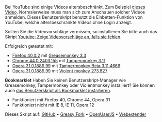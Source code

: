 Bei YouTube sind einige Videos altersbeschränkt. Zum Beispiel [dieses Video](https://www.youtube.com/watch?v=HmjUyKejzzI). Normalerweise muss man sich zum Anschauen solcher Videos anmelden. Dieses Benutzerskript benutzt die Einbetten-Funktion von YouTube, welche altersbeschränkte Videos ohne Login anzeigt.

Sollten Sie die Videovorschläge vermissen, so installieren Sie bitte auch das Skript [Youtube: Zeige Videovorschläge an, falls sie fehlen](https://greasyfork.org/scripts/11734-youtube-show-related-videos-if-missing).

Erfolgreich getestet mit:
- [Firefox 40.0.2](https://www.mozilla.org/firefox/new/) mit [Greasemonkey 3.3](https://addons.mozilla.org/firefox/addon/greasemonkey/)
- [Chrome 44.0.2403.155](https://www.google.com/chrome/) mit [Tampermonkey 3.11](https://chrome.google.com/webstore/detail/tampermonkey/dhdgffkkebhmkfjojejmpbldmpobfkfo)
- [Opera 31.0.1889.99](http://www.opera.com/de/computer) mit [Tampermonkey Beta 3.11.4666](https://addons.opera.com/extensions/details/tampermonkey-beta/)
- [Opera 31.0.1889.99](http://www.opera.com/de/computer) mit [Violent monkey 273.827](https://addons.opera.com/extensions/details/violent-monkey/)

**Bookmarklet**
Haben Sie keinen Benutzerskript-Manager wie Greasemonkey, Tampermonkey oder Violentmonkey installiert? Sie können auch [das Benutzerskript als Bookmarklet installieren](https://cdn.rawgit.com/t-fr/userscripts/040475e22ff35e3f2328b2f70b6da01d4697b35c/create-bookmarklet/create-bookmarklet.html?url=https%3A%2F%2Fcdn.rawgit.com%2Ft-fr%2Fuserscripts%2Ff2678d2c6313daa821e96a49983024322e45414a%2FBypass%2520YouTube%2520age%2520verification%2FBypass%2520YouTube%2520age%2520verification.user.js&dontinstall=1).
- Funktioniert mit Firefox 40, Chrome 44, Opera 31
- Funktioniert nicht mit IE 8, IE 11, Opera 12

Dieses Skript auf: [GitHub](https://github.com/t-fr/userscripts/tree/master/Bypass%20YouTube%20age%20verification) • [Greasy Fork](https://greasyfork.org/scripts/10032-bypass-youtube-age-verification) • [OpenUserJS](https://openuserjs.org/scripts/tfr/Bypass_YouTube_age_verification) • [Webextender](http://www.webextender.net/scripts/show/487453.html)